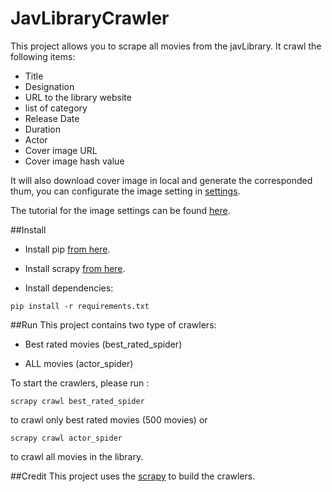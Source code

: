 # JavLibraryCrawler

This project allows you to scrape all movies from the javLibrary.
It  crawl the following items:
* Title
* Designation
* URL to the library website
* list of category
* Release Date
* Duration
* Actor
* Cover image URL
* Cover image hash value

It will also download cover image in local and generate the corresponded thum, you can configurate the image setting in [settings](https://github.com/hukewei/JavLibraryCrawler/blob/master/javLibraryCrawl/settings.py).

The tutorial for the image settings can be found [here](http://doc.scrapy.org/en/latest/topics/images.html).

##Install

* Install pip [from here](https://pip.pypa.io/en/latest/installing.html).

* Install scrapy [from here](http://doc.scrapy.org/en/latest/intro/install.html).

* Install dependencies:
```
pip install -r requirements.txt
```

##Run
This project contains two type of crawlers:

* Best rated movies (best_rated_spider)

* ALL movies (actor_spider)

To start the crawlers, please run : 
```
scrapy crawl best_rated_spider
```
to crawl only best rated movies (500 movies) or
```
scrapy crawl actor_spider
```
to crawl all movies in the library.

##Credit
This project uses the [scrapy](https://github.com/scrapy/scrapy) to build the crawlers.



